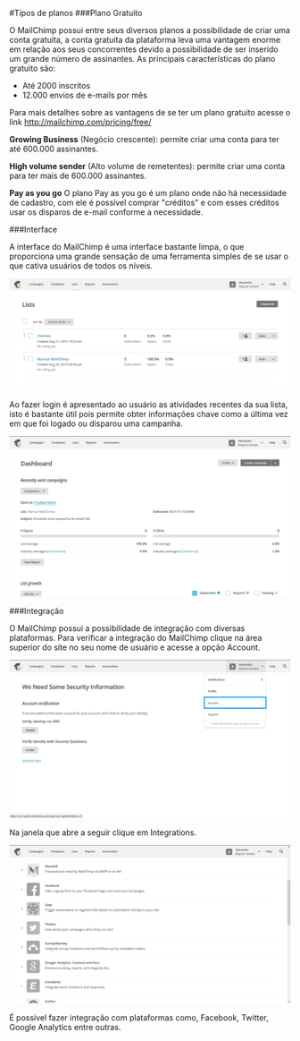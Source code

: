 #Tipos de planos
###Plano Gratuito

O MailChimp possui entre seus diversos planos a possibilidade de criar uma conta gratuita, a conta gratuita da plataforma leva uma vantagem enorme em relação aos seus concorrentes devido a possibilidade de ser inserido um grande número de assinantes.
As principais características do plano gratuito são:

* Até 2000 inscritos
* 12.000 envios de e-mails por mês

Para mais detalhes sobre as vantagens de se ter um plano gratuito acesse o link http://mailchimp.com/pricing/free/

**Growing Business** (Negócio crescente): permite criar uma conta para ter até 600.000 assinantes.

**High volume sender** (Alto volume de remetentes): permite criar uma conta para ter mais de 600.000 assinantes.

**Pay as you go** O plano Pay as you go é um plano onde não há necessidade de cadastro, com ele é possível comprar "créditos" e com esses créditos usar os disparos de e-mail conforme a necessidade.

###Interface

A interface do MailChimp é uma interface bastante limpa, o que proporciona uma grande sensação de uma ferramenta simples de se usar o que cativa usuários de todos os níveis.

![](mailchimp-interface.png)

Ao fazer login é apresentado ao usuário as atividades recentes da sua lista, isto é bastante útil pois permite obter informações chave como a última vez em que foi logado ou disparou uma campanha.

![](mailchimp-interface_1.png)

###Integração

O MailChimp possui a possibilidade de integração com diversas plataformas. Para verificar a integração do MailChimp clique na área superior do site no seu nome de usuário e acesse a opção Account.

![](mailchimp-integracao.png)

Na janela que abre a seguir clique em Integrations.

![](mailchimp-integracao_1.png)

É possível fazer integração com plataformas como, Facebook, Twitter, Google Analytics entre outras.
